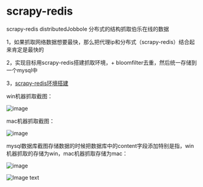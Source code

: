 # scrapy-redis
scrapy-redis distributedJobbole 分布式的结构抓取伯乐在线的数据

1，如果抓取网络数据想要最快，那么把代理ip和分布式（scrapy-redis）结合起来肯定是最快的

2，实现目标用scrapy-redis搭建抓取环境，+ bloomfilter去重，然后统一存储到一个mysql中

3，[scrapy-redis环境搭建](https://github.com/rmax/scrapy-redis)

win机器抓取截图：

![image](https://github.com/nanmuyao/netbean/tree/master/spiderData/win.png)

mac机器抓取截图：

![image](https://github.com/nanmuyao/netbean/tree/master/spiderData/mac.png)

mysql数据库截图存储数据的时候把数据库中的content字段添加特别是指，win机器抓取的存储为win，mac机器抓取存储为mac：

![image](https://github.com/nanmuyao/netbean/tree/master/spiderData/mysql.png)


![Image text](https://raw.github.com/yourName/repositpry/master/yourprojectName/img-folder/test.jpg)
